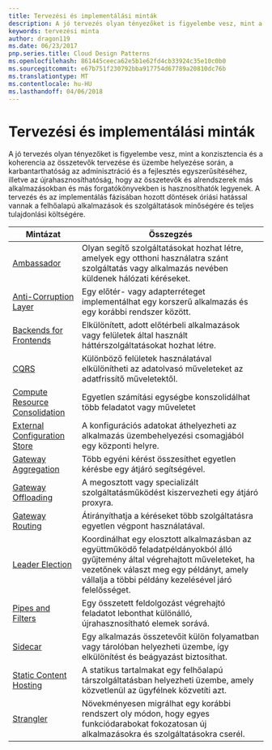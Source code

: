 ```yaml
---
title: Tervezési és implementálási minták
description: A jó tervezés olyan tényezőket is figyelembe vesz, mint a konzisztencia és a koherencia az összetevők tervezése és üzembe helyezése során, a karbantarthatóság az adminisztráció és a fejlesztés egyszerűsítéséhez, illetve az újrahasznosíthatóság, hogy az összetevők és alrendszerek más alkalmazásokban és más forgatókönyvekben is hasznosíthatók legyenek. A tervezés és az implementálás fázisában hozott döntések óriási hatással vannak a felhőalapú alkalmazások és szolgáltatások minőségére és teljes tulajdonlási költségére.
keywords: tervezési minta
author: dragon119
ms.date: 06/23/2017
pnp.series.title: Cloud Design Patterns
ms.openlocfilehash: 861445ceeca62e5b1e62fd4cb33924c35e10c0b0
ms.sourcegitcommit: e67b751f230792bba917754d67789a20810dc76b
ms.translationtype: MT
ms.contentlocale: hu-HU
ms.lasthandoff: 04/06/2018
---
```

# <a name="design-and-implementation-patterns"></a>Tervezési és implementálási minták

A jó tervezés olyan tényezőket is figyelembe vesz, mint a konzisztencia és a koherencia az összetevők tervezése és üzembe helyezése során, a karbantarthatóság az adminisztráció és a fejlesztés egyszerűsítéséhez, illetve az újrahasznosíthatóság, hogy az összetevők és alrendszerek más alkalmazásokban és más forgatókönyvekben is hasznosíthatók legyenek. A tervezés és az implementálás fázisában hozott döntések óriási hatással vannak a felhőalapú alkalmazások és szolgáltatások minőségére és teljes tulajdonlási költségére.


|                                Mintázat                                 |                                                                                                      Összegzés                                                                                                       |
|------------------------------------------------------------------------|--------------------------------------------------------------------------------------------------------------------------------------------------------------------------------------------------------------------|
|                     [Ambassador](../ambassador.md)                     |                                                         Olyan segítő szolgáltatásokat hozhat létre, amelyek egy otthoni használatra szánt szolgáltatás vagy alkalmazás nevében küldenek hálózati kéréseket.                                                          |
|          [Anti-Corruption Layer](../anti-corruption-layer.md)          |                                                               Egy előtér- vagy adapterréteget implementálhat egy korszerű alkalmazás és egy korábbi rendszer között.                                                                |
|         [Backends for Frontends](../backends-for-frontends.md)         |                                                          Elkülönített, adott előtérbeli alkalmazások vagy felületek által használt háttérszolgáltatásokat hozhat létre.                                                          |
|                           [CQRS](../cqrs.md)                           |                                                         Különböző felületek használatával elkülönítheti az adatolvasó műveleteket az adatfrissítő műveletektől.                                                         |
| [Compute Resource Consolidation](../compute-resource-consolidation.md) |                                                                     Egyetlen számítási egységbe konszolidálhat több feladatot vagy műveletet                                                                      |
|   [External Configuration Store](../external-configuration-store.md)   |                                                        A konfigurációs adatokat áthelyezheti az alkalmazás üzembehelyezési csomagjából egy központi helyre.                                                         |
|            [Gateway Aggregation](../gateway-aggregation.md)            |                                                                   Több egyéni kérést összesíthet egyetlen kérésbe egy átjáró segítségével.                                                                   |
|             [Gateway Offloading](../gateway-offloading.md)             |                                                                      A megosztott vagy specializált szolgáltatásműködést kiszervezheti egy átjáró proxyra.                                                                       |
|                [Gateway Routing](../gateway-routing.md)                |                                                                            Átirányíthatja a kéréseket több szolgáltatásra egyetlen végpont használatával.                                                                            |
|                [Leader Election](../leader-election.md)                | Koordinálhat egy elosztott alkalmazásban az együttműködő feladatpéldányokból álló gyűjtemény által végrehajtott műveleteket, ha vezetőnek választ meg egy példányt, amely vállalja a többi példány kezelésével járó felelősséget. |
|              [Pipes and Filters](../pipes-and-filters.md)              |                                                     Egy összetett feldolgozást végrehajtó feladatot lebonthat különálló, újrahasznosítható elemek sorává.                                                      |
|                        [Sidecar](../sidecar.md)                        |                                                  Egy alkalmazás összetevőit külön folyamatban vagy tárolóban helyezheti üzembe, így elkülönítést és beágyazást biztosíthat.                                                  |
|         [Static Content Hosting](../static-content-hosting.md)         |                                                        A statikus tartalmakat egy felhőalapú társzolgáltatásban helyezheti üzembe, amely közvetlenül az ügyfélnek közvetíti azt.                                                        |
|                      [Strangler](../strangler.md)                      |                                         Növekményesen migrálhat egy korábbi rendszert oly módon, hogy egyes funkciódarabokat fokozatosan új alkalmazásokra és szolgáltatásokra cserél.                                          |

